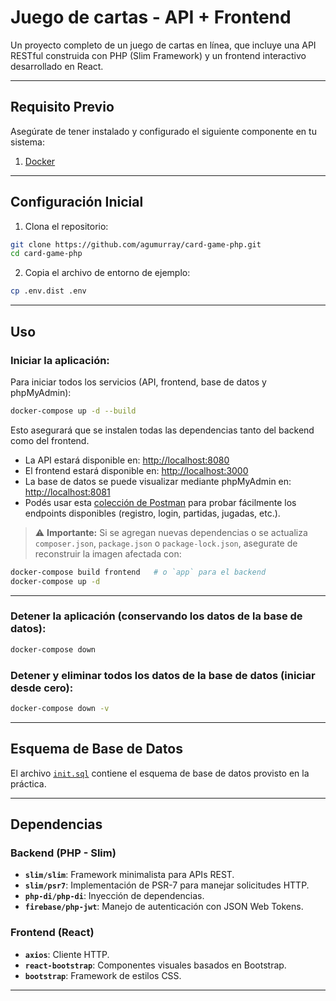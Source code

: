 # Juego de cartas - API + Frontend

Un proyecto completo de un juego de cartas en línea, que incluye una API RESTful construida con PHP (Slim Framework) y un frontend interactivo desarrollado en React.

---

## Requisito Previo

Asegúrate de tener instalado y configurado el siguiente componente en tu sistema:

1. [Docker](https://www.docker.com/products/docker-desktop)

---

## Configuración Inicial

1. Clona el repositorio:
 
```bash
git clone https://github.com/agumurray/card-game-php.git
cd card-game-php
````

2. Copia el archivo de entorno de ejemplo:

```bash
cp .env.dist .env
```

---

## Uso

### Iniciar la aplicación:

Para iniciar todos los servicios (API, frontend, base de datos y phpMyAdmin):

```bash
docker-compose up -d --build
```

Esto asegurará que se instalen todas las dependencias tanto del backend como del frontend.

* La API estará disponible en: [http://localhost:8080](http://localhost:8080)
* El frontend estará disponible en: [http://localhost:3000](http://localhost:3000)
* La base de datos se puede visualizar mediante phpMyAdmin en: [http://localhost:8081](http://localhost:8081)
* Podés usar esta [colección de Postman](https://agustin-7610866.postman.co/workspace/Agustin's-Workspace~410d3a08-beda-4a71-8e6a-fc78d13e900c/collection/43658514-79d729d0-10a9-429b-83d5-e2097f882833?action=share&creator=43658514&active-environment=43658514-925d8b7a-8a96-4b2e-a068-d062fdada82e) para probar fácilmente los endpoints disponibles (registro, login, partidas, jugadas, etc.).

> ⚠️ **Importante:** Si se agregan nuevas dependencias o se actualiza `composer.json`, `package.json` o `package-lock.json`, asegurate de reconstruir la imagen afectada con:

```bash
docker-compose build frontend   # o `app` para el backend
docker-compose up -d
```

---

### Detener la aplicación (conservando los datos de la base de datos):

```bash
docker-compose down
```

### Detener y eliminar todos los datos de la base de datos (iniciar desde cero):

```bash
docker-compose down -v
```

---

## Esquema de Base de Datos

El archivo [`init.sql`](api/init.sql) contiene el esquema de base de datos provisto en la práctica.

---

## Dependencias

### Backend (PHP - Slim)

* **`slim/slim`**: Framework minimalista para APIs REST.
* **`slim/psr7`**: Implementación de PSR-7 para manejar solicitudes HTTP.
* **`php-di/php-di`**: Inyección de dependencias.
* **`firebase/php-jwt`**: Manejo de autenticación con JSON Web Tokens.

### Frontend (React)

* **`axios`**: Cliente HTTP.
* **`react-bootstrap`**: Componentes visuales basados en Bootstrap.
* **`bootstrap`**: Framework de estilos CSS.

---